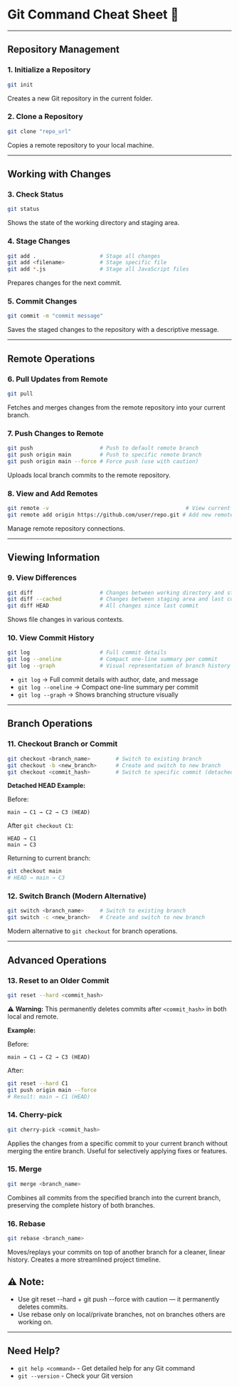 # Git Command Cheat Sheet 📌
---

## Repository Management

### 1. Initialize a Repository
```bash
git init
```
Creates a new Git repository in the current folder.

### 2. Clone a Repository
```bash
git clone "repo_url"
```
Copies a remote repository to your local machine.

---

## Working with Changes

### 3. Check Status
```bash
git status
```
Shows the state of the working directory and staging area.

### 4. Stage Changes
```bash
git add .                    # Stage all changes
git add <filename>           # Stage specific file
git add *.js                 # Stage all JavaScript files
```
Prepares changes for the next commit.

### 5. Commit Changes
```bash
git commit -m "commit message"
```
Saves the staged changes to the repository with a descriptive message.

---

## Remote Operations

### 6. Pull Updates from Remote
```bash
git pull
```
Fetches and merges changes from the remote repository into your current branch.

### 7. Push Changes to Remote
```bash
git push                     # Push to default remote branch
git push origin main         # Push to specific remote branch
git push origin main --force # Force push (use with caution)
```
Uploads local branch commits to the remote repository.

### 8. View and Add Remotes
```bash
git remote -v                                           # View current remotes
git remote add origin https://github.com/user/repo.git # Add new remote
```
Manage remote repository connections.

---

## Viewing Information

### 9. View Differences
```bash
git diff                     # Changes between working directory and staging area
git diff --cached            # Changes between staging area and last commit
git diff HEAD                # All changes since last commit
```
Shows file changes in various contexts.

### 10. View Commit History
```bash
git log                      # Full commit details
git log --oneline            # Compact one-line summary per commit
git log --graph              # Visual representation of branch history
```
- `git log` → Full commit details with author, date, and message
- `git log --oneline` → Compact one-line summary per commit
- `git log --graph` → Shows branching structure visually

---

## Branch Operations

### 11. Checkout Branch or Commit
```bash
git checkout <branch_name>        # Switch to existing branch
git checkout -b <new_branch>      # Create and switch to new branch
git checkout <commit_hash>        # Switch to specific commit (detached HEAD)
```

**Detached HEAD Example:**

Before:
```
main → C1 → C2 → C3 (HEAD)
```

After `git checkout C1`:
```
HEAD → C1
main → C3
```

Returning to current branch:
```bash
git checkout main
# HEAD → main → C3
```

### 12. Switch Branch (Modern Alternative)
```bash
git switch <branch_name>     # Switch to existing branch
git switch -c <new_branch>   # Create and switch to new branch
```
Modern alternative to `git checkout` for branch operations.

---

## Advanced Operations

### 13. Reset to an Older Commit
```bash
git reset --hard <commit_hash>
```
⚠️ **Warning:** This permanently deletes commits after `<commit_hash>` in both local and remote.

**Example:**

Before:
```
main → C1 → C2 → C3 (HEAD)
```

After:
```bash
git reset --hard C1
git push origin main --force
# Result: main → C1 (HEAD)
```

### 14. Cherry-pick
```bash
git cherry-pick <commit_hash>
```
Applies the changes from a specific commit to your current branch without merging the entire branch. Useful for selectively applying fixes or features.

### 15. Merge
```bash
git merge <branch_name>
```
Combines all commits from the specified branch into the current branch, preserving the complete history of both branches.

### 16. Rebase
```bash
git rebase <branch_name>
```
Moves/replays your commits on top of another branch for a cleaner, linear history. Creates a more streamlined project timeline.

## ⚠ Note:

- Use git reset --hard + git push --force with caution — it permanently deletes commits.
- Use rebase only on local/private branches, not on branches others are working on.

---

## Need Help?
- `git help <command>` - Get detailed help for any Git command
- `git --version` - Check your Git version
